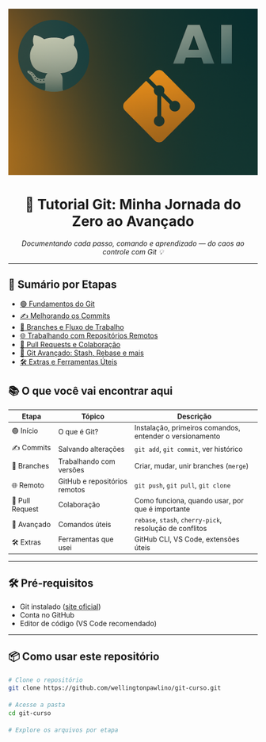 
<p align="center">
  <img src="./assets/gitIA5.png" alt="Banner Git Tutorial" width="600"/>
</p>

<h1 align="center">🚀 Tutorial Git: Minha Jornada do Zero ao Avançado</h1>

<p align="center">
  <em>Documentando cada passo, comando e aprendizado — do caos ao controle com Git 💡</em>
</p>

---


## 🧭 Sumário por Etapas

- [🟢 Fundamentos do Git](./1.git-fundamental/README.md)
- [✍️ Melhorando os Commits](./2.trabalhando-com-branches/README.md)
- [🌿 Branches e Fluxo de Trabalho](./3.branches/README.md)
- [🌐 Trabalhando com Repositórios Remotos](./4.remoto/README.md)
- [🔄 Pull Requests e Colaboração](./5.pull-request/README.md)
- [🧠 Git Avançado: Stash, Rebase e mais](./6.avancado/README.md)
- [🛠️ Extras e Ferramentas Úteis](./7.extras/README.md)

## 📚 O que você vai encontrar aqui

| Etapa        | Tópico                        | Descrição                                                       |
|--------------|-------------------------------|------------------------------------------------------------------|
| 🟢 Início     | O que é Git?                  | Instalação, primeiros comandos, entender o versionamento         |
| ✍️ Commits    | Salvando alterações            | `git add`, `git commit`, ver histórico                          |
| 🌿 Branches   | Trabalhando com versões        | Criar, mudar, unir branches (`merge`)                           |
| 🌐 Remoto     | GitHub e repositórios remotos | `git push`, `git pull`, `git clone`                             |
| 🔄 Pull Request | Colaboração                 | Como funciona, quando usar, por que é importante                |
| 🧠 Avançado   | Comandos úteis                 | `rebase`, `stash`, `cherry-pick`, resolução de conflitos        |
| 🛠️ Extras     | Ferramentas que usei           | GitHub CLI, VS Code, extensões úteis                            |

---

## 🛠️ Pré-requisitos

- Git instalado ([site oficial](https://git-scm.com/))
- Conta no GitHub
- Editor de código (VS Code recomendado)

---

## 📦 Como usar este repositório

```bash
# Clone o repositório
git clone https://github.com/wellingtonpawlino/git-curso.git

# Acesse a pasta
cd git-curso

# Explore os arquivos por etapa
